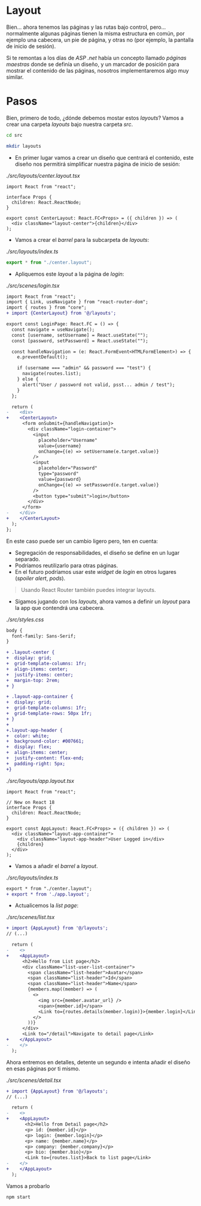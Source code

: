 # Layout

Bien... ahora tenemos las páginas y las rutas bajo control, pero... normalmente algunas páginas
tienen la misma estructura en común, por ejemplo una cabecera, un pie de página, y otras no
(por ejemplo, la pantalla de inicio de sesión).

Si te remontas a los días de _ASP .net_ había un concepto llamado _páginas maestras_
donde se definía un diseño, y un marcador de posición para mostrar el contenido de las páginas, nosotros
implementaremos algo muy similar.

# Pasos

Bien, primero de todo, ¿dónde debemos mostar estos _layouts_?
Vamos a crear una carpeta _layouts_ bajo nuestra carpeta _src_.

```bash
cd src
```

```bash
mkdir layouts
```

- En primer lugar vamos a crear un diseño que centrará el contenido, este diseño nos permitirá
  simplificar nuestra página de inicio de sesión:

_./src/layouts/center.layout.tsx_

```tsx
import React from "react";

interface Props {
  children: React.ReactNode;
}

export const CenterLayout: React.FC<Props> = ({ children }) => (
  <div className="layout-center">{children}</div>
);
```

- Vamos a crear el _barrel_ para la subcarpeta de _layouts_:

_./src/layouts/index.ts_

```ts
export * from "./center.layout";
```

- Apliquemos este _layout_ a la página de _login_:

_./src/scenes/login.tsx_

```diff
import React from "react";
import { Link, useNavigate } from "react-router-dom";
import { routes } from "core";
+ import {CenterLayout} from '@/layouts';

export const LoginPage: React.FC = () => {
  const navigate = useNavigate();
  const [username, setUsername] = React.useState("");
  const [password, setPassword] = React.useState("");

  const handleNavigation = (e: React.FormEvent<HTMLFormElement>) => {
    e.preventDefault();

    if (username === "admin" && password === "test") {
      navigate(routes.list);
    } else {
      alert("User / password not valid, psst... admin / test");
    }
  };

  return (
-    <div>
+    <CenterLayout>
      <form onSubmit={handleNavigation}>
        <div className="login-container">
          <input
            placeholder="Username"
            value={username}
            onChange={(e) => setUsername(e.target.value)}
          />
          <input
            placeholder="Password"
            type="password"
            value={password}
            onChange={(e) => setPassword(e.target.value)}
          />
          <button type="submit">login</button>
        </div>
      </form>
-    </div>
+    </CenterLayout>
  );
};
```

En este caso puede ser un cambio ligero pero, ten en cuenta:

- Segregación de responsabilidades, el diseño se define en un lugar separado.
- Podríamos reutilizarlo para otras páginas.
- En el futuro podríamos usar este _widget_ de _login_ en otros lugares (_spoiler alert_, _pods_).

> Usando React Router también puedes integrar layouts.

- Sigamos jugando con los _layouts_, ahora vamos a definir un _layout_ para la app que
  contendrá una cabecera.

_./src/styles.css_

```diff
body {
  font-family: Sans-Serif;
}

+ .layout-center {
+  display: grid;
+  grid-template-columns: 1fr;
+  align-items: center;
+  justify-items: center;
+  margin-top: 2rem;
+ }

+ .layout-app-container {
+  display: grid;
+  grid-template-columns: 1fr;
+  grid-template-rows: 50px 1fr;
+ }
+
+.layout-app-header {
+  color: white;
+  background-color: #007661;
+  display: flex;
+  align-items: center;
+  justify-content: flex-end;
+  padding-right: 5px;
+}
```

_./src/layouts/app.layout.tsx_

```tsx
import React from "react";

// New on React 18
interface Props {
  children: React.ReactNode;
}

export const AppLayout: React.FC<Props> = ({ children }) => (
  <div className="layout-app-container">
    <div className="layout-app-header">User Logged in</div>
    {children}
  </div>
);
```

- Vamos a añadir el _barrel_ a _layout_.

_./src/layouts/index.ts_

```diff
export * from "./center.layout";
+ export * from './app.layout';
```

- Actualicemos la _list page_:

_./src/scenes/list.tsx_

```diff
+ import {AppLayout} from '@/layouts';
// (...)

  return (
-    <>
+    <AppLayout>
      <h2>Hello from List page</h2>
      <div className="list-user-list-container">
        <span className="list-header">Avatar</span>
        <span className="list-header">Id</span>
        <span className="list-header">Name</span>
        {members.map((member) => (
          <>
            <img src={member.avatar_url} />
            <span>{member.id}</span>
            <Link to={routes.details(member.login)}>{member.login}</Link>
          </>
        ))}
      </div>
      <Link to="/detail">Navigate to detail page</Link>
+    </AppLayout>
-    </>
  );
```

Ahora entremos en detalles, detente un segundo e intenta añadir
el diseño en esas páginas por ti mismo.

_./src/scenes/detail.tsx_

```diff
+ import {AppLayout} from '@/layouts';
// (...)

  return (
-    <>
+    <AppLayout>
       <h2>Hello from Detail page</h2>
       <p> id: {member.id}</p>
       <p> login: {member.login}</p>
       <p> name: {member.name}</p>
       <p> company: {member.company}</p>
       <p> bio: {member.bio}</p>
       <Link to={routes.list}>Back to list page</Link>
-    </>
+    </AppLayout>
  );
```

Vamos a probarlo

```bash
npm start
```
